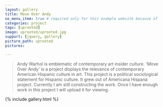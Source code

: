 ```yaml
---
layout: gallery
title: Move Over Andy
no_menu_item: true # required only for this example website because of menu construction
categories: project
tags: [uprooted]
image: uprooted/uprooted.jpg
support: [jquery, gallery]
picture_path: uprooted
pictures:

---
```

>Andy Warhol is emblematic of contemporary art insider culture.
'Move Over Andy' is a project displays the relevance of contemporary American Hispanic culture in art.
This project is a political sociological statement for Hispanic culture. It grew out of Americana Hispana project.
Currently I am still constructing the work.
Once I have enough work in this project I will upload it for viewing.


{% include gallery.html %}
